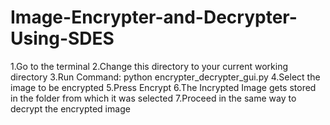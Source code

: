 # Image-Encrypter-and-Decrypter-Using-SDES

1.Go to the terminal
2.Change this directory to your current working directory
3.Run Command:
  python encrypter_decrypter_gui.py
4.Select the image to be encrypted
5.Press Encrypt
6.The Incrypted Image gets stored in the folder from which it was selected
7.Proceed in the same way to decrypt the encrypted image
